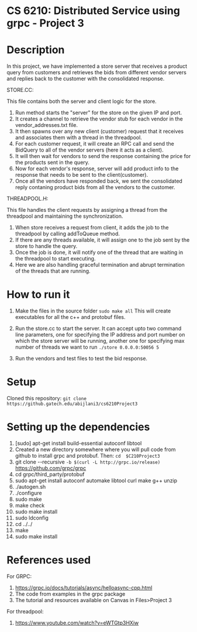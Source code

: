 # CS 6210: Distributed Service using grpc - Project 3

# Description

In this project, we have implemented a store server that receives a product query from customers and retrieves the bids from different vendor servers and replies back to the customer with the consolidated response.

STORE.CC:

This file contains both the server and client logic for the store.

1. Run method starts the "server" for the store on the given IP and port.
2. It creates a channel to retrieve the vendor stub for each vendor in the vendor_addresses.txt file.
3. It then spawns over any new client (customer) request that it receives and associates them with a thread in the threadpool.
4. For each customer request, it will create an RPC call and send the BidQuery to all of the vendor servers (here it acts as a client).
5. It will then wait for vendors to send the response containing the price for the products sent in the query.
6. Now for each vendor's response, server will add product info to the response that needs to be sent to the client(customer).
7. Once all the vendors have responded back, we sent the consolidated reply contaning product bids from all the vendors to the customer.

THREADPOOL.H:

This file handles the client requests by assigning a thread from the threadpool and maintaining the synchronization.
1. When store receives a request from client, it adds the job to the threadpool by calling addToQueue method.
2. If there are any threads available, it will assign one to the job sent by the store to handle the query.
3. Once the job is done, it will notify one of the thread that are waiting in the threadpool to start executing.
4. Here we are also handling graceful termination and abrupt termination of the threads that are running.

# How to run it

1. Make the files in the source folder
`sudo make all`
This will create executables for all the c++ and protobuf files.

2. Run the store.cc to start the server. It can accept upto two command line parameters, one for specifying the IP address and port number on which the store server will be running, another one for specifying max number of threads we want to run
`./store 0.0.0.0:50056 5`

3. Run the vendors and test files to test the bid response.


# Setup
Cloned this repository:
`git clone https://github.gatech.edu/abijlani3/cs6210Project3`

# Setting up the dependencies
1. [sudo] apt-get install build-essential autoconf libtool
2. Created a new directory somewhere where you will pull code from github to install grpc and protobuf.
     Then: `cd  $C210Project3`
2. git clone --recursive `-b $(curl -L http://grpc.io/release)` https://github.com/grpc/grpc
3. cd  grpc/third_party/protobuf
4. sudo apt-get install autoconf automake libtool curl make g++ unzip
5. ./autogen.sh 
6. ./configure
7. sudo make
8. make check 
9. sudo make install
10. sudo ldconfig
11. cd ../../
12. make
13. sudo make install 

# References used
For GRPC:
1. https://grpc.io/docs/tutorials/async/helloasync-cpp.html
2. The code from examples in the grpc package
3. The tutorial and resources available on Canvas in Files>Project 3

For threadpool:
1. https://www.youtube.com/watch?v=eWTGtp3HXiw

